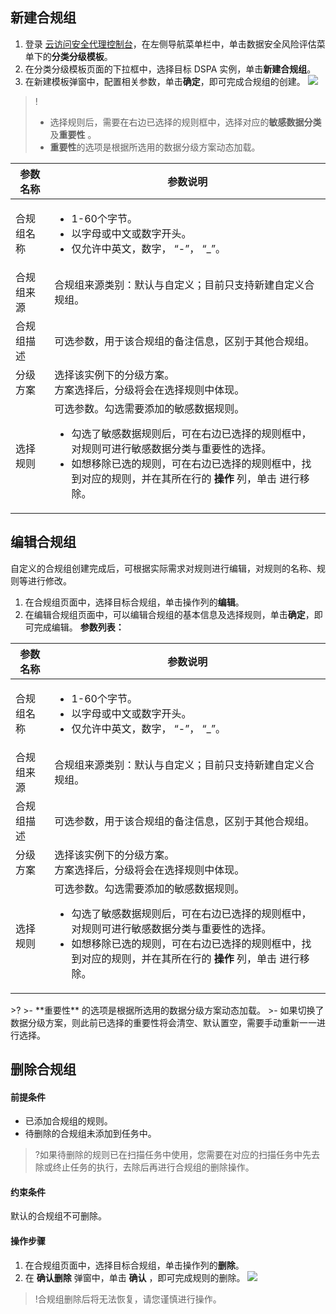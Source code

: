 
## 新建合规组

1. 登录 [云访问安全代理控制台](https://console.cloud.tencent.com/casb)，在左侧导航菜单栏中，单击数据安全风险评估菜单下的**分类分级模板**。
2. 在分类分级模板页面的下拉框中，选择目标 DSPA 实例，单击**新建合规组**。
3. 在新建模板弹窗中，配置相关参数，单击**确定**，即可完成合规组的创建。
![](https://qcloudimg.tencent-cloud.cn/raw/fa09f32ace97cd6c8b90f6044c3a28ca.png)
>!
>- 选择规则后，需要在右边已选择的规则框中，选择对应的**敏感数据分类**及**重要性** 。
>- **重要性**的选项是根据所选用的数据分级方案动态加载。
>
<table>
<thead>
<tr>
<th>参数名称</th>
<th>参数说明</th>
</tr>
</thead>
<tbody><tr>
<td>合规组名称</td>
<td><ul><li> 1-60个字节。 </li><li>以字母或中文或数字开头。 </li><li>仅允许中英文，数字， “-”， “_”。</li></td>
</tr>
<tr>
<td>合规组来源</td>
<td>合规组来源类别：默认与自定义；目前只支持新建自定义合规组。</td>
</tr>
<tr>
<td>合规组描述</td>
<td>可选参数，用于该合规组的备注信息，区别于其他合规组。</td>
</tr>
<tr>
<td>分级方案</td>
<td>选择该实例下的分级方案。<br>方案选择后，分级将会在选择规则中体现。</td>
</tr>
<tr>
<td>选择规则</td>
<td>可选参数。勾选需要添加的敏感数据规则。 <ul><li>勾选了敏感数据规则后，可在右边已选择的规则框中，对规则可进行敏感数据分类与重要性的选择。</li><li>如想移除已选的规则，可在右边已选择的规则框中，找到对应的规则，并在其所在行的 <strong>操作</strong> 列，单击 <img src="https://main.qcloudimg.com/raw/a6233dc6056e101aff7c5c92d9201052.png" alt="">进行移除。</li></td>
</tr>
</tbody></table>


## 编辑合规组
自定义的合规组创建完成后，可根据实际需求对规则进行编辑，对规则的名称、规则等进行修改。

1. 在合规组页面中，选择目标合规组，单击操作列的**编辑**。
2. 在编辑合规组页面中，可以编辑合规组的基本信息及选择规则，单击**确定**，即可完成编辑。
**参数列表：**
<table>
<thead>
<tr>
<th>参数名称</th>
<th>参数说明</th>
</tr>
</thead>
<tbody><tr>
<td>合规组名称</td>
<td><ul><li> 1-60个字节。 </li><li>以字母或中文或数字开头。 </li><li>仅允许中英文，数字， “-”， “_”。</li></td>
</tr>
<tr>
<td>合规组来源</td>
<td>合规组来源类别：默认与自定义；目前只支持新建自定义合规组。</td>
</tr>
<tr>
<td>合规组描述</td>
<td>可选参数，用于该合规组的备注信息，区别于其他合规组。</td>
</tr>
<tr>
<td>分级方案</td>
<td>选择该实例下的分级方案。<br>方案选择后，分级将会在选择规则中体现。</td>
</tr>
<tr>
<td>选择规则</td>
<td>可选参数。勾选需要添加的敏感数据规则。<ul> <li>勾选了敏感数据规则后，可在右边已选择的规则框中，对规则可进行敏感数据分类与重要性的选择。</li><li>如想移除已选的规则，可在右边已选择的规则框中，找到对应的规则，并在其所在行的 <strong>操作</strong> 列，单击 <img src="https://main.qcloudimg.com/raw/a6233dc6056e101aff7c5c92d9201052.png" alt="">进行移除。</li></td>
</tr>
</tbody></table>
>?
>- **重要性** 的选项是根据所选用的数据分级方案动态加载。
>- 如果切换了数据分级方案，则此前已选择的重要性将会清空、默认置空，需要手动重新一一进行选择。

## 删除合规组

#### 前提条件
- 已添加合规组的规则。
- 待删除的合规组未添加到任务中。

>?如果待删除的规则已在扫描任务中使用，您需要在对应的扫描任务中先去除或终止任务的执行，去除后再进行合规组的删除操作。

#### 约束条件
默认的合规组不可删除。

#### 操作步骤

1. 在合规组页面中，选择目标合规组，单击操作列的**删除**。
2. 在 **确认删除** 弹窗中，单击 **确认** ，即可完成规则的删除。
![](https://qcloudimg.tencent-cloud.cn/raw/9a11581e3a7db0a98c35f3b0b3064b3a.png)
>!合规组删除后将无法恢复，请您谨慎进行操作。
